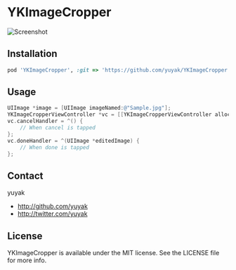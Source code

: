 # YKImageCropper

![Screenshot](https://raw.github.com/yuyak/YKImageCropper/master/Example/screenshot.png)

## Installation

```ruby
pod 'YKImageCropper', :git => 'https://github.com/yuyak/YKImageCropper'
```

## Usage

```objective-c
UIImage *image = [UIImage imageNamed:@"Sample.jpg"];
YKImageCropperViewController *vc = [[YKImageCropperViewController alloc] initWithImage:image];
vc.cancelHandler = ^() {
    // When cancel is tapped
};
vc.doneHandler = ^(UIImage *editedImage) {
    // When done is tapped
};
```

## Contact

yuyak

- http://github.com/yuyak
- http://twitter.com/yuyak

## License

YKImageCropper is available under the MIT license. See the LICENSE file for more info.
